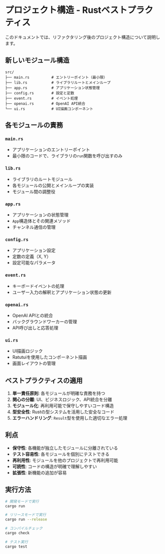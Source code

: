 # プロジェクト構造 - Rustベストプラクティス

このドキュメントでは、リファクタリング後のプロジェクト構造について説明します。

## 新しいモジュール構造

```
src/
├── main.rs          # エントリーポイント（最小限）
├── lib.rs           # ライブラリルートとメインループ
├── app.rs           # アプリケーション状態管理
├── config.rs        # 設定と定数
├── event.rs         # イベント処理
├── openai.rs        # OpenAI API統合
└── ui.rs            # UI描画コンポーネント
```

## 各モジュールの責務

### `main.rs`
- アプリケーションのエントリーポイント
- 最小限のコードで、ライブラリの`run`関数を呼び出すのみ

### `lib.rs`
- ライブラリのルートモジュール
- 各モジュールの公開とメインループの実装
- モジュール間の調整役

### `app.rs`
- アプリケーションの状態管理
- `App`構造体とその関連メソッド
- チャンネル通信の管理

### `config.rs`
- アプリケーション設定
- 定数の定義（X, Y）
- 設定可能なパラメータ

### `event.rs`
- キーボードイベントの処理
- ユーザー入力の解釈とアプリケーション状態の更新

### `openai.rs`
- OpenAI APIとの統合
- バックグラウンドワーカーの管理
- API呼び出しと応答処理

### `ui.rs`
- UI描画ロジック
- Ratutuiを使用したコンポーネント描画
- 画面レイアウトの管理

## ベストプラクティスの適用

1. **単一責任原則**: 各モジュールが明確な責務を持つ
2. **関心の分離**: UI、ビジネスロジック、API統合を分離
3. **モジュール化**: 再利用可能で保守しやすいコード構造
4. **型安全性**: Rustの型システムを活用した安全なコード
5. **エラーハンドリング**: `Result`型を使用した適切なエラー処理

## 利点

- **保守性**: 各機能が独立したモジュールに分離されている
- **テスト容易性**: 各モジュールを個別にテストできる
- **再利用性**: モジュールを他のプロジェクトで再利用可能
- **可読性**: コードの構造が明確で理解しやすい
- **拡張性**: 新機能の追加が容易

## 実行方法

```bash
# 開発モードで実行
cargo run

# リリースモードで実行
cargo run --release

# コンパイルチェック
cargo check

# テスト実行
cargo test
